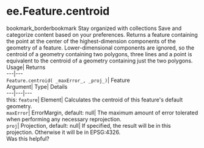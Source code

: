  
#  ee.Feature.centroid
bookmark_borderbookmark Stay organized with collections  Save and categorize content based on your preferences.
Returns a feature containing the point at the center of the highest-dimension components of the geometry of a feature. Lower-dimensional components are ignored, so the centroid of a geometry containing two polygons, three lines and a point is equivalent to the centroid of a geometry containing just the two polygons. 
Usage| Returns  
---|---  
`Feature.centroid( _maxError_, _proj_)`| Feature  
Argument| Type| Details  
---|---|---  
this: `feature`| Element| Calculates the centroid of this feature's default geometry.  
`maxError`| ErrorMargin, default: null| The maximum amount of error tolerated when performing any necessary reprojection.  
`proj`| Projection, default: null| If specified, the result will be in this projection. Otherwise it will be in EPSG:4326.  
Was this helpful?
